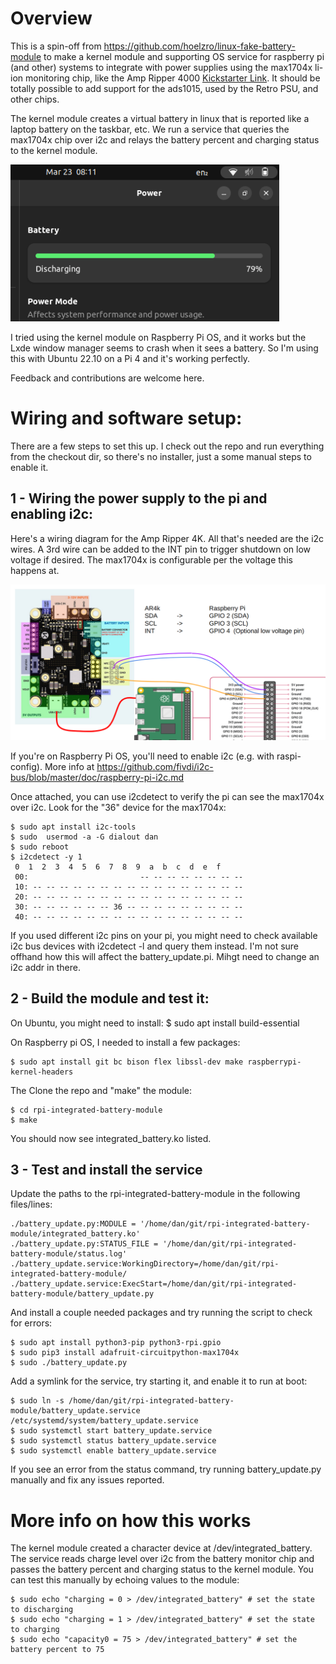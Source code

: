 # Overview 
This is a spin-off from https://github.com/hoelzro/linux-fake-battery-module to make a kernel module and supporting OS service for raspberry pi (and other) systems to integrate with power supplies using the max1704x li-ion monitoring chip, like the Amp Ripper 4000 [Kickstarter Link](https://www.kickstarter.com/projects/ksd/ampripper-4000-next-gen-battery-charger-and-boost-module).  It should be totally possible to add support for the ads1015, used by the Retro PSU, and other chips.

The kernel module creates a virtual battery in linux that is reported like a laptop battery on the taskbar, etc.  We run a service that queries the max1704x chip over i2c and relays the battery percent and charging status to the kernel module.

<img src="/images/battery_status.png" alt="Taskbar Battery" width="430"/>

I tried using the kernel module on Raspberry Pi OS, and it works but the Lxde window manager seems to crash when it sees a battery.  So I'm using this with Ubuntu 22.10 on a Pi 4 and it's working perfectly.

Feedback and contributions are welcome here.

# Wiring and software setup:
There are a few steps to set this up.  I check out the repo and run everything from the checkout dir, so there's no installer, just a some manual steps to enable it.

## 1 - Wiring the power supply to the pi and enabling i2c:
Here's a wiring diagram for the Amp Ripper 4K. All that's needed are the i2c wires.  A 3rd wire can be added to the INT pin to trigger shutdown on low voltage if desired.  The max1704x is configurable per the voltage this happens at.

<img src="/images/ar_pi_wiring.png" alt="ark wiring diagram" width="600"/>

If you're on Raspberry Pi OS, you'll need to enable i2c (e.g. with raspi-config).  More info at https://github.com/fivdi/i2c-bus/blob/master/doc/raspberry-pi-i2c.md

Once attached, you can use i2cdetect to verify the pi can see the max1704x over i2c. Look for the "36" device for the max1704x: 

    $ sudo apt install i2c-tools
    $ sudo  usermod -a -G dialout dan 
    $ sudo reboot
    $ i2cdetect -y 1
     0  1  2  3  4  5  6  7  8  9  a  b  c  d  e  f
     00:                         -- -- -- -- -- -- -- -- 
     10: -- -- -- -- -- -- -- -- -- -- -- -- -- -- -- -- 
     20: -- -- -- -- -- -- -- -- -- -- -- -- -- -- -- -- 
     30: -- -- -- -- -- -- 36 -- -- -- -- -- -- -- -- -- 
     40: -- -- -- -- -- -- -- -- -- -- -- -- -- -- -- -- 

    
If you used different i2c pins on your pi, you might need to check available i2c bus devices with i2cdetect -l and query them instead.  I'm not sure offhand how this will affect the battery_update.pi.  Mihgt need to change an i2c addr in there.

## 2 - Build the module and test it:
On Ubuntu, you might need to install:
    $ sudo apt install build-essential

On Raspberry pi OS, I needed to install a few packages:

    $ sudo apt install git bc bison flex libssl-dev make raspberrypi-kernel-headers

The Clone the repo and "make" the module:

    $ cd rpi-integrated-battery-module
    $ make

You should now see integrated_battery.ko listed.

## 3 - Test and install the service
Update the paths to the rpi-integrated-battery-module in the following files/lines:

    ./battery_update.py:MODULE = '/home/dan/git/rpi-integrated-battery-module/integrated_battery.ko'
    ./battery_update.py:STATUS_FILE = '/home/dan/git/rpi-integrated-battery-module/status.log'
    ./battery_update.service:WorkingDirectory=/home/dan/git/rpi-integrated-battery-module/
    ./battery_update.service:ExecStart=/home/dan/git/rpi-integrated-battery-module/battery_update.py

And install a couple needed packages and try running the script to check for errors:

    $ sudo apt install python3-pip python3-rpi.gpio
    $ sudo pip3 install adafruit-circuitpython-max1704x
    $ sudo ./battery_update.py

Add a symlink for the service, try starting it, and enable it to run at boot:

    $ sudo ln -s /home/dan/git/rpi-integrated-battery-module/battery_update.service /etc/systemd/system/battery_update.service
    $ sudo systemctl start battery_update.service
    $ sudo systemctl status battery_update.service
    $ sudo systemctl enable battery_update.service
    
If you see an error from the status command, try running battery_update.py manually and fix any issues reported.

# More info on how this works

The kernel module created a character device at /dev/integrated_battery.  The service reads charge level over i2c from the battery monitor chip and passes the battery percent and charging status to the kernel module.  You can test this manually by echoing values to the module:

    $ sudo echo "charging = 0 > /dev/integrated_battery" # set the state to discharging
    $ sudo echo "charging = 1 > /dev/integrated_battery" # set the state to charging
    $ sudo echo "capacity0 = 75 > /dev/integrated_battery" # set the battery percent to 75


